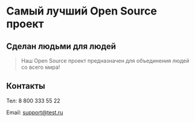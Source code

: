 # Самый лучший Open Source проект

## Сделан людьми для людей

> Наш Open Source проект предназначен для объединения людей со всего мира!

## Контакты

Тел: 8 800 333 55 22

Email: [support@test.ru](support@test.ru)
